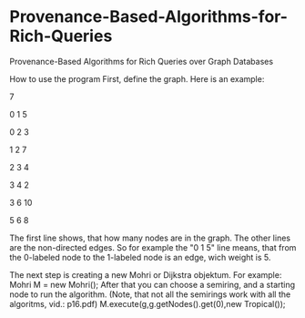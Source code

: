 # Provenance-Based-Algorithms-for-Rich-Queries
Provenance-Based Algorithms for Rich Queries over Graph Databases

How to use the program
First, define the graph. Here is an example:

7

0 1 5

0 2 3

1 2 7

2 3 4

3 4 2

3 6 10

5 6 8

The first line shows, that how many nodes are in the graph. The other lines are the non-directed edges.
So for example the "0 1 5" line means, that from the 0-labeled node to the 1-labeled node is an edge, wich weight is 5.

The next step is creating a new Mohri or Dijkstra objektum. For example:
Mohri M = new Mohri();
After that you can choose a semiring, and a starting node to run the algorithm. (Note, that not all the semirings work with all the algoritms, vid.: p16.pdf)
M.execute(g,g.getNodes().get(0),new Tropical());
